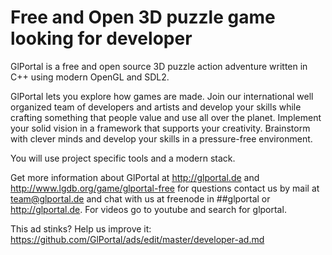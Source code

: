 # Free and Open 3D puzzle game looking for developer

GlPortal is a free and open source 3D puzzle action adventure written in C++ using modern OpenGL and SDL2.

GlPortal lets you explore how games are made. Join our international well organized team of developers and artists and develop your skills while crafting something that people value and use all over the planet. Implement your solid vision in a framework that supports your creativity. Brainstorm with clever minds and develop your skills in a pressure-free environment.

You will use project specific tools and a modern stack.

Get more information about GlPortal at http://glportal.de and http://www.lgdb.org/game/glportal-free for questions contact us by mail at team@glportal.de and chat with us at freenode in ##glportal or http://glportal.de. For videos go to youtube and search for glportal.

This ad stinks? Help us improve it: https://github.com/GlPortal/ads/edit/master/developer-ad.md

